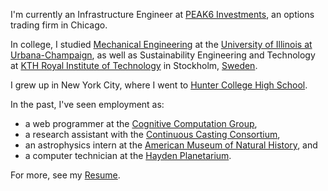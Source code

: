 I'm currently an Infrastructure Engineer at [PEAK6 Investments](http://www.peak6.com/), an options trading firm in Chicago.

In college, I studied [Mechanical Engineering](http://mechanical.illinois.edu/) at the [University of Illinois at Urbana-Champaign](http://illinois.edu/), as well as Sustainability Engineering and Technology at [KTH Royal Institute of Technology](https://www.kth.se/) in Stockholm, [Sweden](http://sweden.jbuckland.com).

I grew up in New York City, where I went to [Hunter College High
School](http://www.hchs.hunter.cuny.edu/).

In the past, I've seen employment as:

- a web programmer at the [Cognitive Computation Group](http://cogcomp.cs.illinois.edu/),
- a research assistant with the [Continuous Casting Consortium](http://ccc.illinois.edu/), 
- an astrophysics intern at the [American Museum of Natural History](http://www.amnh.org/), and
- a computer technician at the [Hayden Planetarium](http://www.amnh.org/our-research/hayden-planetarium). 

For more, see my [Resume](/resume.pdf).
